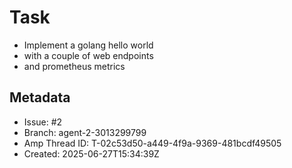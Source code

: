 # Task

- Implement a golang hello world
- with a couple of web endpoints
- and prometheus metrics

## Metadata

- Issue: #2
- Branch: agent-2-3013299799
- Amp Thread ID: T-02c53d50-a449-4f9a-9369-481bcdf49505
- Created: 2025-06-27T15:34:39Z
